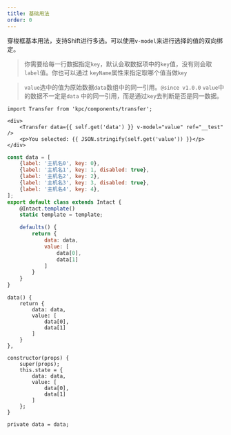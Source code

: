 ```yaml
---
title: 基础用法
order: 0
---
```


穿梭框基本用法，支持Shift进行多选。可以使用`v-model`来进行选择的值的双向绑定。

> 你需要给每一行数据指定`key`，默认会取数据项中的`key`值，没有则会取`label`值。你也可以通过
> `keyName`属性来指定取哪个值当做`key`

> `value`选中的值为原始数据`data`数组中的同一引用。`@since v1.0.0` `value`中的数据不一定是`data`
> 中的同一引用，而是通过`key`去判断是否是同一数据。

```vdt
import Transfer from 'kpc/components/transfer';

<div>
    <Transfer data={{ self.get('data') }} v-model="value" ref="__test" />
    <p>You selected: {{ JSON.stringify(self.get('value')) }}</p>
</div>
```

```js
const data = [
    {label: '主机名0', key: 0},
    {label: '主机名1', key: 1, disabled: true},
    {label: '主机名2', key: 2},
    {label: '主机名3', key: 3, disabled: true},
    {label: '主机名4', key: 4},
];
export default class extends Intact {
    @Intact.template()
    static template = template;

    defaults() {
        return {
            data: data,
            value: [
                data[0],
                data[1]
            ]
        }
    }
}
```

```vue-data
data() {
    return {
        data: data,
        value: [
            data[0],
            data[1]
        ]
    }
},
```

```react-methods
constructor(props) {
    super(props);
    this.state = {
        data: data,
        value: [
            data[0],
            data[1]
        ]
    };
}
```

```angular-properties
private data = data;
```
